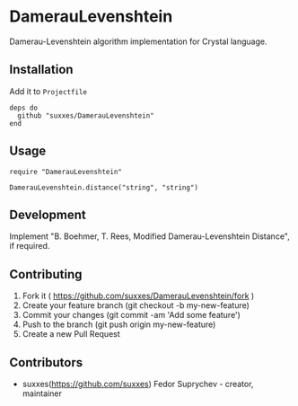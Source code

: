 # DamerauLevenshtein

Damerau-Levenshtein algorithm implementation for Crystal language.

## Installation

Add it to `Projectfile`

```crystal
deps do
  github "suxxes/DamerauLevenshtein"
end
```

## Usage

```crystal
require "DamerauLevenshtein"
```

```crystal
DamerauLevenshtein.distance("string", "string")
```

## Development

Implement "B. Boehmer, T. Rees, Modified Damerau-Levenshtein Distance", if required.

## Contributing

1. Fork it ( https://github.com/suxxes/DamerauLevenshtein/fork )
2. Create your feature branch (git checkout -b my-new-feature)
3. Commit your changes (git commit -am 'Add some feature')
4. Push to the branch (git push origin my-new-feature)
5. Create a new Pull Request

## Contributors

- suxxes(https://github.com/suxxes) Fedor Suprychev - creator, maintainer
